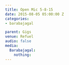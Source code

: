 ```yaml
---
title: Open Mic 5-8-15
date: 2015-08-05 05:00:00 Z
categories:
- barabajagal

parent: Gigs
venue: Refuel
audio: false
media:
  Barabajagal:
    nothing:
---
```


